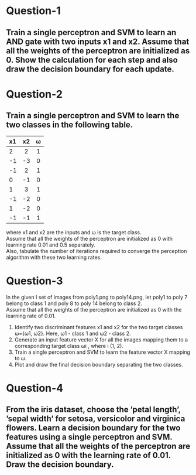 # Question-1

## Train a single perceptron and SVM to learn an AND gate with two inputs x1 and x2. Assume that all the weights of the perceptron are initialized as 0. Show the calculation for each step and also draw the decision boundary for each update.

# Question-2

##  Train a single perceptron and SVM to learn the two classes in the following table.

| x1  | x2  |  ω   |
|:----|:---:|:----:|
| 2   |  2  |  1   |
| -1  | -3  |  0   |
| -1  |  2  |  1   |
| 0   | -1  |  0   |
| 1   |  3  |  1   |
| -1  | -2  |  0   |
| 1   | -2  |  0   |
| -1  | -1  |  1   |

where x1 and x2 are the inputs and ω is the target class.  
Assume that all the weights of the perceptron are initialized as 0 with learning rate 0.01 and 0.5 separately.  
Also, tabulate the number of iterations required to converge the perception algorithm with these two learning rates.

# Question-3

In the given I set of images from poly1.png to poly14.png, let poly1 to poly 7 belong to class 1 and poly 8 to poly 14 belong to class 2.   
Assume that all the weights of the perceptron are initialized as 0 with the learning rate of 0.01.  
1. Identify two discriminant features x1 and x2 for the two target classes ω={ω1, ω2}. Here, ω1 - class 1 and ω2 - class 2.
2. Generate an input feature vector X for all the images mapping them to a corresponding target class ωi , where i  (1, 2).
3. Train a single perceptron and SVM to learn the feature vector X mapping to ω.
4. Plot and draw the final decision boundary separating the two classes.


# Question-4

## From the iris dataset, choose the ’petal length’, ’sepal width’ for setosa, versicolor and virginica flowers. Learn a decision boundary for the two features using a single perceptron and SVM. Assume that all the weights of the perceptron are initialized as 0 with the learning rate of 0.01. Draw the decision boundary.

